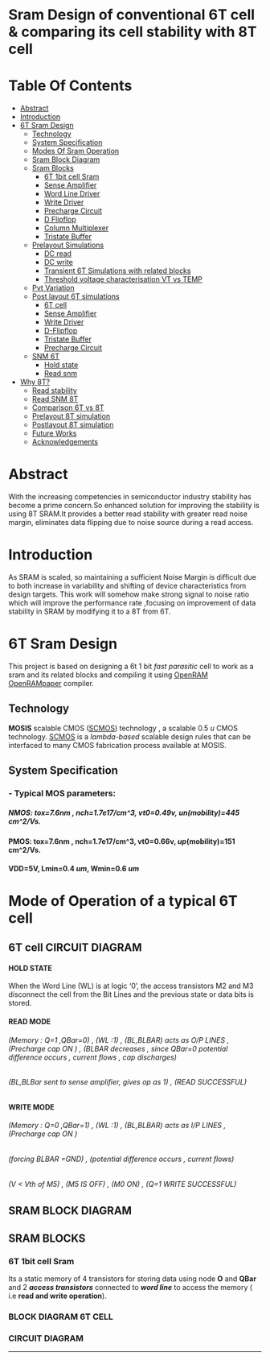 # Sram Design of conventional 6T cell & comparing its cell stability with 8T cell
# Table Of Contents
- [Abstract](#Abstract)
- [Introduction](#Introduction)
- [6T Sram Design](#6T-Sram-Design)
    - [Technology](#Technology)
    - [System Specification](#System-Specification)
    - [Modes Of Sram Operation](#Modes-Of-Sram-Operation)
    - [Sram Block Diagram](#Sram-Block-Diagram)
    - [Sram Blocks](#Sram-Blocks)
        - [6T 1bit cell Sram](#6T-1bit-cell-Sram)
        - [Sense Amplifier](#Sense-Amplifier)
        - [Word Line Driver](#Word-Line-Driver)
        - [Write Driver](#Write-Driver)
        - [Precharge Circuit](#Precharge-Circuit)
        - [D Flipflop](#D-Flipflop)
        - [Column Multiplexer](#Column-Multiplexer)
        - [Tristate Buffer](#Tristate-Buffer)
    - [Prelayout Simulations](#Prelayout-Simulations)
        - [DC read](#DC-read)
        - [DC write](#DC-write)
        - [Transient 6T Simulations with related blocks](#Transient-6T-Simulations-with-related-blocks)
        - [Threshold voltage characterisation VT vs TEMP](#Threshold-voltage-characterisation-VT-vs-TEMP)
    - [Pvt Variation](#Pvt-Variation)
    - [Post layout 6T simulations](#Post-layout-simulations)
        - [6T cell](#6T-cell)
        - [Sense Amplifier](#Sense-Amplifier)
        - [Write Driver](#Write-Driver)
        - [D-Flipflop](#D-Flipflop)
        - [Tristate Buffer](#Tristate-Buffer)
        - [Precharge Circuit](#Precharge-Circuit)
    - [SNM 6T](#SNM-6T)
        - [Hold state](#Hold-state)
        - [Read snm](#Read-snm)   
- [Why 8T?](#Why-8T?)
    - [Read stability](#Read-stability)
    - [Read SNM 8T](#Read-SNM-8T)
    - [Comparison 6T vs 8T](#Comparison-6T-vs-8T)
    - [Prelayout 8T simulation](#Prelayout-8T-simulation)
    - [Postlayout 8T simulation](#Postlayout-8T-simulation)
    - [Future Works](#Future-Works)
    - [Acknowledgements](#Acknowledgements)
# Abstract
With the increasing competencies in semiconductor industry stability has become a prime concern.So enhanced solution for improving the stability is using 8T SRAM.It provides a better read stability with greater read noise margin, eliminates data flipping due to noise source during a read access.
# Introduction
As SRAM is scaled, so maintaining a sufficient Noise Margin is difficult due to both increase in variability and shifting of device characteristics from design targets. This work will somehow make strong signal to noise ratio which will improve the performance rate ,focusing on improvement of data stability in SRAM  by modifying it to a 8T from 6T.
# 6T Sram Design
This project is based on designing a 6t 1 bit _fast parasitic_ cell to work as a sram and its related blocks and compiling it using [OpenRAM] [OpenRAMpaper] compiler.
## Technology
**MOSIS** scalable CMOS ([SCMOS]) technology , a scalable 0.5 _u_ CMOS technology.
[SCMOS] is a *lambda-based* scalable design rules that can be interfaced to many CMOS fabrication process available at MOSIS.
## System Specification
### - Typical MOS parameters:
##### **NMOS**: tox=7.6nm , nch=1.7e17/cm^3, **vt0**=0.49v, _un_(mobility)=445 cm^2/Vs.
#### **PMOS**: tox=7.6nm , nch=1.7e17/cm^3, **vt0**=0.66v, _up_(mobility)=151 cm^2/Vs.
#### **VDD**=5V, **Lmin**=0.4 _um_, **Wmin**=0.6 _um_
# Mode of Operation of a typical 6T cell
## 6T cell CIRCUIT DIAGRAM

#### **HOLD STATE**
When the Word Line (WL) is at logic ‘0’, the access transistors M2 and M3 disconnect the cell from the Bit Lines and the previous state or data bits is stored.
#### **READ MODE**
###### (Memory : Q=1 ,QBar=0) , (WL :1) ,  (BL,BLBAR) acts as O/P LINES ,  (Precharge cap ON ) , (BLBAR _decreases_  , since QBar=0 potential difference occurs , current flows , cap discharges) 
###### (BL,BLBar sent to sense amplifier, gives _op as 1_) , (READ _SUCCESSFUL_)

#### **WRITE MODE**
###### (Memory : Q=0 ,QBar=1) , (WL :1) ,  (BL,BLBAR) acts as I/P LINES ,  (Precharge cap ON ) 
###### (forcing BLBAR =GND)  ,  (potential difference occurs , current flows)
###### (V < Vth of M5) ,  (M5 IS _OFF_) , (M0 _ON_) , (Q=1 WRITE _SUCCESSFUL_)


##  SRAM BLOCK DIAGRAM


## SRAM BLOCKS
### 6T 1bit cell Sram
Its a static memory of 4 transistors for storing data using node **O** and **QBar** and 2 **_access transistors_** connected to **_word line_** to access the memory ( i.e **read and write operation**).
### BLOCK DIAGRAM 6T CELL

### CIRCUIT DIAGRAM

***
[OpenRAM]:      https://openram.soe.ucsc.edu/
[OpenRAMpaper]:  https://ieeexplore.ieee.org/document/7827670/
[SCMOS]:         https://www.mosis.com/files/scmos/scmos.pdf
